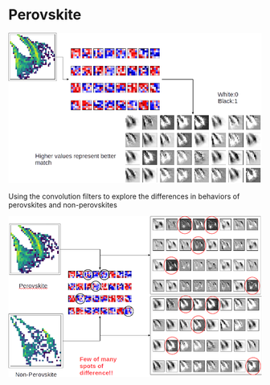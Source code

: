 # Perovskite

![Layer 1 of CNN](/figs/conv1.png)

Using the convolution filters to explore the differences in behaviors of perovskites and non-perovskites

![Difference in Feature Maps](/figs/difference.png)
